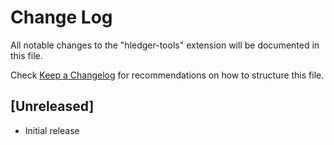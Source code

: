 # Change Log

All notable changes to the "hledger-tools" extension will be documented in this file.

Check [Keep a Changelog](http://keepachangelog.com/) for recommendations on how to structure this file.

## [Unreleased]

- Initial release